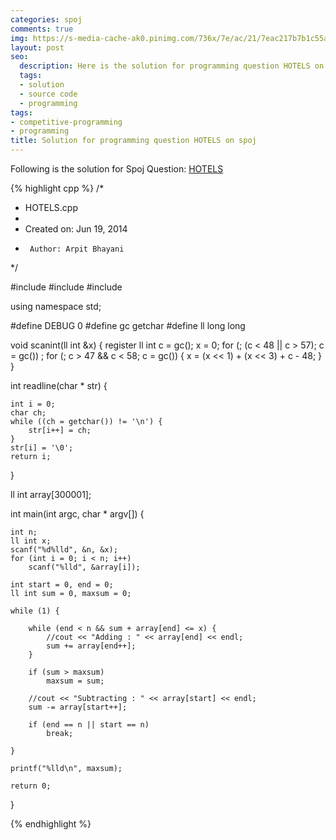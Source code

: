 ```yaml
---
categories: spoj
comments: true
img: https://s-media-cache-ak0.pinimg.com/736x/7e/ac/21/7eac217b7b1c55ab7fd56758e4e181be.jpg
layout: post
seo:
  description: Here is the solution for programming question HOTELS on spoj
  tags:
  - solution
  - source code
  - programming
tags:
- competitive-programming
- programming
title: Solution for programming question HOTELS on spoj
---
```


Following is the solution for Spoj Question: [HOTELS](http://www.spoj.com/problems/HOTELS/)

{% highlight cpp %}
/*
 * HOTELS.cpp
 *
 *  Created on: Jun 19, 2014
 *      Author: Arpit Bhayani
 */

#include <cstdio>
#include <cstdlib>
#include <iostream>

using namespace std;

#define DEBUG 0
#define gc getchar
#define ll long long

void scanint(ll int &x) {
	register ll int c = gc();
	x = 0;
	for (; (c < 48 || c > 57); c = gc())
		;
	for (; c > 47 && c < 58; c = gc()) {
		x = (x << 1) + (x << 3) + c - 48;
	}
}

int readline(char * str) {

	int i = 0;
	char ch;
	while ((ch = getchar()) != '\n') {
		str[i++] = ch;
	}
	str[i] = '\0';
	return i;
}

ll int array[300001];

int main(int argc, char * argv[]) {

	int n;
	ll int x;
	scanf("%d%lld", &n, &x);
	for (int i = 0; i < n; i++)
		scanf("%lld", &array[i]);

	int start = 0, end = 0;
	ll int sum = 0, maxsum = 0;

	while (1) {

		while (end < n && sum + array[end] <= x) {
			//cout << "Adding : " << array[end] << endl;
			sum += array[end++];
		}

		if (sum > maxsum)
			maxsum = sum;

		//cout << "Subtracting : " << array[start] << endl;
		sum -= array[start++];

		if (end == n || start == n)
			break;

	}

	printf("%lld\n", maxsum);

	return 0;
}

{% endhighlight %}